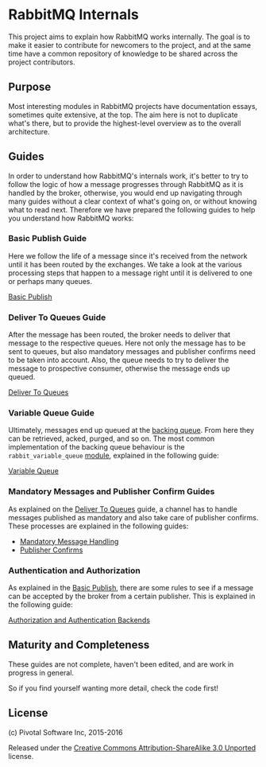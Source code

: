 # RabbitMQ Internals #

This project aims to explain how RabbitMQ works internally. The goal
is to make it easier to contribute for newcomers to the project, and
at the same time have a common repository of knowledge to be shared
across the project contributors.

## Purpose ##

Most interesting modules in RabbitMQ projects have documentation
essays, sometimes quite extensive, at the top. The aim here is not to
duplicate what's there, but to provide the highest-level overview as
to the overall architecture.

## Guides ##

In order to understand how RabbitMQ's internals work, it's better to
try to follow the logic of how a message progresses through
RabbitMQ as it is handled by the broker, otherwise, you would end up
navigating through many guides without a clear context of what's going
on, or without knowing what to read next. Therefore we have prepared
the following guides to help you understand how RabbitMQ works:

### Basic Publish Guide ###

Here we follow the life of a message since it's received from the
network until it has been routed by the exchanges. We take a look at
the various processing steps that happen to a message right until it
is delivered to one or perhaps many queues.

[Basic Publish](./basic_publish.md)

### Deliver To Queues Guide ###

After the message has been routed, the broker needs to deliver that
message to the respective queues. Here not only the message has to be
sent to queues, but also mandatory messages and publisher confirms
need to be taken into account. Also, the queue needs to try to deliver
the message to prospective consumer, otherwise the message ends up
queued.

[Deliver To Queues](./deliver_to_queues.md)

### Variable Queue Guide ###

Ultimately, messages end up queued at the
[backing queue](https://github.com/rabbitmq/rabbitmq-common/blob/master/src/rabbit_backing_queue.erl). From
here they can be retrieved, acked, purged, and so on. The most common
implementation of the backing queue behaviour is the
`rabbit_variable_queue`
[module](https://github.com/rabbitmq/rabbitmq-server/blob/master/src/rabbit_variable_queue.erl),
explained in the following guide:

[Variable Queue](./variable_queue.md)

### Mandatory Messages and Publisher Confirm Guides ###

As explained on the [Deliver To Queues](./deliver_to_queues.md) guide,
a channel has to handle messages published as mandatory and also take
care of publisher confirms. These processes are explained in the
following guides:

- [Mandatory Message Handling](./mandatory_message_handling.md)
- [Publisher Confirms](./publisher_confirms.md)

### Authentication and Authorization ###

As explained in the [Basic Publish](./basic_publish.md), there are
some rules to see if a message can be accepted by the broker from a
certain publisher. This is explained in the following guide:

[Authorization and Authentication Backends](./authorization_and_authentication.md)

## Maturity and Completeness

These guides are not complete, haven't been edited, and are work in
progress in general.

So if you find yourself wanting more detail, check the code first!

## License

(c) Pivotal Software Inc, 2015-2016

Released under the
[Creative Commons Attribution-ShareAlike 3.0 Unported](https://creativecommons.org/licenses/by-sa/3.0/)
license.
